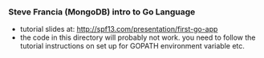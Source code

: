 ### Steve Francia (MongoDB) intro to Go Language
 - tutorial slides at: http://spf13.com/presentation/first-go-app
 - the code in this directory will probably not work.  you need to follow the 
   tutorial instructions on set up for GOPATH environment variable etc.
